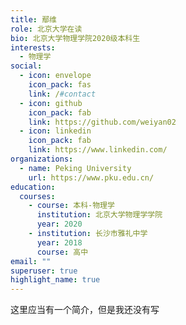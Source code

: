 ```yaml
---
title: 鄢维
role: 北京大学在读
bio: 北京大学物理学院2020级本科生
interests:
  - 物理学
social:
  - icon: envelope
    icon_pack: fas
    link: /#contact
  - icon: github
    icon_pack: fab
    link: https://github.com/weiyan02
  - icon: linkedin
    icon_pack: fab
    link: https://www.linkedin.com/
organizations:
  - name: Peking University
    url: https://www.pku.edu.cn/
education:
  courses:
    - course: 本科-物理学
      institution: 北京大学物理学学院
      year: 2020
    - institution: 长沙市雅礼中学
      year: 2018
      course: 高中
email: ""
superuser: true
highlight_name: true
---
```

这里应当有一个简介，但是我还没有写